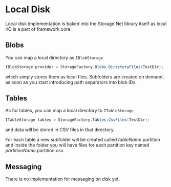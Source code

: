 # Local Disk

Local disk implementation is baked into the Storage.Net library itself as local I/O is a part of framework core.

## Blobs

You can map a local directory as `IBlobStorage`

```csharp
IBlobStorage provider = StorageFactory.Blobs.DirectoryFiles(TestDir);
```

which simply stores them as local files. Subfolders are created on demand, as soon as you start introducing path separators into blob IDs.


## Tables

As for tables, you can map a local directory to `ITableStorage`

```csharp
ITableStorage tables = StorageFactory.Tables.CsvFiles(TestDir);
```

and data will be stored in CSV files in that directory. 

For each table a new subfolder will be created called *tableName*.partition and inside the folder you will have files for each partition key named *partitionName*.partition.csv.

## Messaging

There is no implementation for messaging on disk yet.